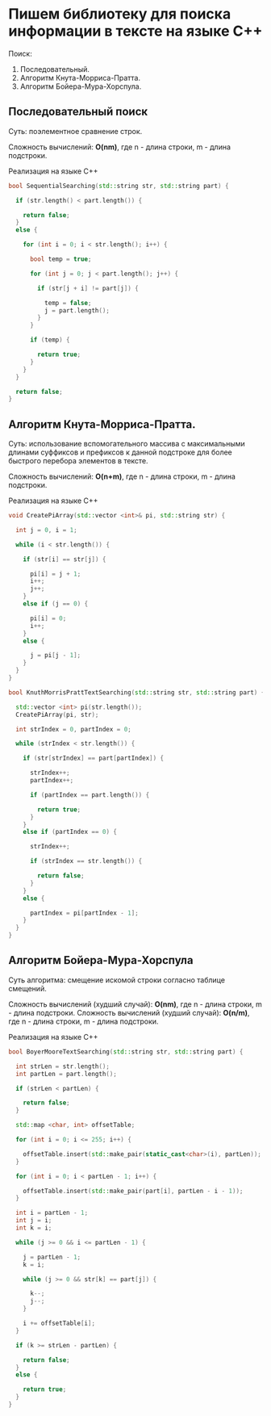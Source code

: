 # Пишем библиотеку для поиска информации в тексте на языке С++ 

Поиск:
1. Последовательный.
2. Алгоритм Кнута-Морриса-Пратта.
3. Алгоритм Бойера-Мура-Хорспула.

## Последовательный поиск

Суть: поэлементное сравнение строк.

Сложность вычислений: **O(nm)**, где n - длина строки, m - длина подстроки.

Реализация на языке С++
```C++
bool SequentialSearching(std::string str, std::string part) {

  if (str.length() < part.length()) {

    return false;
  }
  else {

    for (int i = 0; i < str.length(); i++) {

      bool temp = true;

      for (int j = 0; j < part.length(); j++) {

        if (str[j + i] != part[j]) {

          temp = false;
          j = part.length();
        }
      }

      if (temp) {

        return true;
      }
    }
  }

  return false;
}
```

## Алгоритм Кнута-Морриса-Пратта.

Суть: использование вспомогательного массива с максимальными длинами суффиксов и префиксов к данной подстроке для более быстрого перебора элементов в тексте.

Сложность вычислений: **O(n+m)**, где n - длина строки, m - длина подстроки.

Реализация на языке С++

```C++
void CreatePiArray(std::vector <int>& pi, std::string str) {

  int j = 0, i = 1;

  while (i < str.length()) {

    if (str[i] == str[j]) {

      pi[i] = j + 1;
      i++;
      j++;
    }
    else if (j == 0) {

      pi[i] = 0;
      i++;
    }
    else {

      j = pi[j - 1];
    }
  }
}
```

```C++
bool KnuthMorrisPrattTextSearching(std::string str, std::string part) {

  std::vector <int> pi(str.length());
  CreatePiArray(pi, str);

  int strIndex = 0, partIndex = 0;

  while (strIndex < str.length()) {

    if (str[strIndex] == part[partIndex]) {

      strIndex++;
      partIndex++;

      if (partIndex == part.length()) {

        return true;
      }
    }
    else if (partIndex == 0) {

      strIndex++;

      if (strIndex == str.length()) {

        return false;
      }
    }
    else {

      partIndex = pi[partIndex - 1];
    }
  }
}
```
## Алгоритм Бойера-Мура-Хорспула

Суть алгоритма: смещение искомой строки согласно таблице смещений.

Сложность вычислений (худший случай): **O(nm)**, где n - длина строки, m - длина подстроки.
Сложность вычислений (худший случай): **O(n/m)**, где n - длина строки, m - длина подстроки.

Реализация на языке С++
```C++
bool BoyerMooreTextSearching(std::string str, std::string part) {

  int strLen = str.length();
  int partLen = part.length();

  if (strLen < partLen) {

    return false;
  }

  std::map <char, int> offsetTable;

  for (int i = 0; i <= 255; i++) {

    offsetTable.insert(std::make_pair(static_cast<char>(i), partLen));
  }

  for (int i = 0; i < partLen - 1; i++) {

    offsetTable.insert(std::make_pair(part[i], partLen - i - 1));
  }

  int i = partLen - 1;
  int j = i;
  int k = i;

  while (j >= 0 && i <= partLen - 1) {

    j = partLen - 1;
    k = i;

    while (j >= 0 && str[k] == part[j]) {

      k--;
      j--;
    }

    i += offsetTable[i];
  }

  if (k >= strLen - partLen) {

    return false;
  }
  else {

    return true;
  }
}
```
